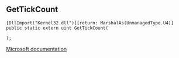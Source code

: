 ## GetTickCount

```
[DllImport("Kernel32.dll")][return: MarshalAs(UnmanagedType.U4)]
public static extern uint GetTickCount(
   
);
```

[Microsoft documentation](https://docs.microsoft.com/en-us/windows/win32/api/sysinfoapi/nf-sysinfoapi-gettickcount)

